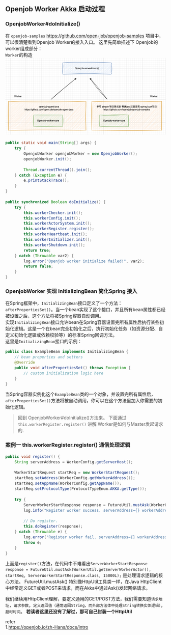 ## Openjob Worker Akka 启动过程 

### OpenjobWorker#doInitialize()  
在 `openjob-samples` https://github.com/open-job/openjob-samples 项目中，可以很清楚看到Openjob Worker的接入入口。 这里先简单描述下 Openjob的worker组成部分：  
`Worker`的构造      
![workerstart01](images/workerstart01.png)      

```java
public static void main(String[] args) {
    try {
        OpenjobWorker openjobWorker = new OpenjobWorker();
        openjobWorker.init();

        Thread.currentThread().join();
    } catch (Exception e) {
        e.printStackTrace();
    }
}

public synchronized Boolean doInitialize() {
    try {
        this.workerChecker.init();
        this.workerConfig.init();
        this.workerActorSystem.init();
        this.workerRegister.register();
        this.workerHeartbeat.init();
        this.workerInitializer.init();
        this.workerShutdown.init();
        return true;
    } catch (Throwable var2) {
        log.error("Openjob worker initialize failed!", var2);
        return false;
    }
}
```

### OpenjobWorker 实现 InitializingBean 简化Spring 接入
在Spring框架中，`InitializingBean`接口定义了一个方法：`afterPropertiesSet()`。当一个bean实现了这个接口，并且所有bean属性都已经被设置之后，这个方法将被Spring容器自动调用。  
实现`InitializingBean`接口允许bean在Spring容器设置完所有属性后执行某些初始化逻辑。这是一个在bean完全初始化之后，执行初始化任务（如资源分配、自定义初始化逻辑或依赖校验等）的标准Spring回调方法。    
这里是`InitializingBean`接口的示例：    

```java
public class ExampleBean implements InitializingBean {
    // bean properties and setters
    @Override
    public void afterPropertiesSet() throws Exception {
        // custom initialization logic here
    }
}
```
当Spring容器实例化这个`ExampleBean`类的一个对象，并设置完所有属性后，`afterPropertiesSet()`方法将被自动调用，你可以在这个方法里加入你需要的初始化逻辑。  

>回到 OpenjobWorker#doInitialize()方法来。 下面通过 `this.workerRegister.register()` 讲解 Worker是如何与Master发起请求的.   

### 案例一 this.workerRegister.register() 通信处理逻辑  
```java
public void register() {
    String serverAddress = WorkerConfig.getServerHost();

    WorkerStartRequest startReq = new WorkerStartRequest();
    startReq.setAddress(WorkerConfig.getWorkerAddress());
    startReq.setAppName(WorkerConfig.getAppName());
    startReq.setProtocolType(ProtocolTypeEnum.AKKA.getType());

    try {
        ServerWorkerStartResponse response = FutureUtil.mustAsk(WorkerUtil.getServerWorkerActor(), startReq, ServerWorkerStartResponse.class, 15000L);
        log.info("Register worker success. serverAddress={} workerAddress={}", serverAddress, WorkerConfig.getWorkerAddress());

        // Do register.
        this.doRegister(response);
    } catch (Throwable e) {
        log.error("Register worker fail. serverAddress={} workerAddress={}", serverAddress, WorkerConfig.getWorkerAddress());
        throw e;
    }
}
```
上面是`register()`方法，在代码中不难看出`ServerWorkerStartResponse response = FutureUtil.mustAsk(WorkerUtil.getServerWorkerActor(), startReq, ServerWorkerStartResponse.class, 15000L);` 是处理请求逻辑的核心方法。 FutureUtil.mustAsk() 特别像HttpUtil工具类一样，在Java HttpClient中经常定义GET或者POST来请求，而在Akka中通过Ask()发起网络请求。      

我们继续用HttpClient理解，要定义通用的GET/POST方法，我们需要知道`请求地址`，`请求参数`，`定义返回值（通常返回String，而外部方法体中处理String转换实体逻辑）`，`超时时间`。 **若读者这里还没有了解过，那可自己封装一个HttpUtil**







refer   
1.https://openjob.io/zh-Hans/docs/intro             
